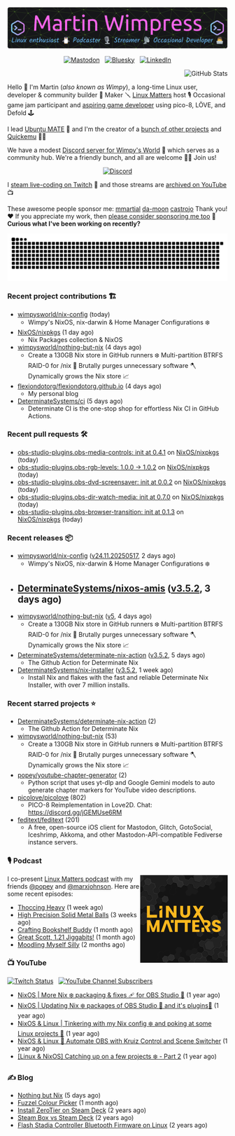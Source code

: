 <p align="center">
  <a href="https://wimpysworld.com" target="_blank"><img src="https://raw.githubusercontent.com/flexiondotorg/flexiondotorg/main/.github/github-header-image.png"></a>
</p>
<p align="center">
  &nbsp;<a href="https://wimpysworld.social/@martin" target="_blank"><img alt="Mastodon" src="https://img.shields.io/badge/Mastodon-6468fa?style=for-the-badge&logo=mastodon&logoColor=%23ffffff"></a>&nbsp;
  &nbsp;<a href="https://bsky.app/profile/wimpys.world" target="_blank"><img alt="Bluesky" src="https://img.shields.io/badge/Bluesky-0772D8?style=for-the-badge&logo=bluesky&logoColor=%23ffffff"></a>&nbsp;
  &nbsp;<a href="https://www.linkedin.com/in/martinwimpress/" target="_blank"><img alt="LinkedIn" src="https://img.shields.io/badge/LinkedIn-1667be?style=for-the-badge&logo=linkedin&logoColor=%23ffffff"></a>&nbsp;
</p>
<a href="https://github.com/flexiondotorg" target="_blank"><img align="right" src="https://github-readme-stats.vercel.app/api?username=flexiondotorg&show_icons=true&show=reviews,discussions_started,discussions_answered,prs_merged&include_all_commits=true&bg_color=0E1117&title_color=fa66ed&icon_color=6bbbfa&text_color=c5c8c6&ring_color=98ed3f&border_radius=8" alt="GitHub Stats"></a>
<br />

Hello 👋 I'm Martin (*also known as Wimpy*), a long-time Linux user, developer & community builder 🐧 Maker 🪛 [Linux Matters](https://linuxmatters.sh) host 🎙️ Occasional game jam participant and [aspiring game developer](https://oval-tutu.com) using pico-8, LÖVE, and Defold 🕹️

I lead [Ubuntu MATE](https://ubuntu-mate.org) 🧉 and I'm the creator of a [bunch of other projects](https://wimpysworld.com/projects/) and [Quickemu](https://github.com/quickemu-project/) 🧑‍💻

We have a modest [Discord server for Wimpy's World](https://wimpysworld.io/discord) 💬 which serves as a community hub. We're a friendly bunch, and all are welcome 🏳️‍🌈 Join us!

<div align="center"><a href="https://wimpysworld.io/discord" target="_blank"><img alt="Discord" src="https://img.shields.io/discord/712850672223125565?style=for-the-badge&logo=discord&logoColor=%23ffffff&label=Discord&labelColor=%234253e8&color=%23e4e2e2"></a></div>

I [steam live-coding on Twitch](https://twitch.tv/WimpysWorld) 📡 and those streams are [archived on YouTube](https://youtube.com/WimpysWorld) 📺️

These awesome people sponsor me: [mmartial](https://github.com/mmartial) [da-moon](https://github.com/da-moon) [castrojo](https://github.com/castrojo)  Thank you! ❤️
If you appreciate my work, then [please consider sponsoring me too](https://github.com/sponsors/flexiondotorg) 🤑 **Curious what I've been working on recently?**
<div align="center">
  <img align="center" alt="GitHub Contribution Snake" src="https://raw.githubusercontent.com/flexiondotorg/flexiondotorg/snake/github-contribution-grid-snake-dark.svg">
</div>

### Recent project contributions 🏗️


- [wimpysworld/nix-config](https://github.com/wimpysworld/nix-config) (today)
  - Wimpy&#39;s NixOS, nix-darwin  &amp; Home Manager Configurations ❄️
- [NixOS/nixpkgs](https://github.com/NixOS/nixpkgs) (1 day ago)
  - Nix Packages collection &amp; NixOS
- [wimpysworld/nothing-but-nix](https://github.com/wimpysworld/nothing-but-nix) (4 days ago)
  - Create a 130GB Nix ️store in GitHub runners ❄️ Multi-partition BTRFS RAID-0 for /nix 💪 Brutally purges unnecessary software 🪓 Dynamically grows the Nix store 📈
- [flexiondotorg/flexiondotorg.github.io](https://github.com/flexiondotorg/flexiondotorg.github.io) (4 days ago)
  - My personal blog
- [DeterminateSystems/ci](https://github.com/DeterminateSystems/ci) (5 days ago)
  - Determinate CI is the one-stop shop for effortless Nix CI in GitHub Actions.

### Recent pull requests 🛠️


- [obs-studio-plugins.obs-media-controls: init at 0.4.1](https://github.com/NixOS/nixpkgs/pull/409062) on [NixOS/nixpkgs](https://github.com/NixOS/nixpkgs) (today)
- [obs-studio-plugins.obs-rgb-levels: 1.0.0 -&gt; 1.0.2](https://github.com/NixOS/nixpkgs/pull/409052) on [NixOS/nixpkgs](https://github.com/NixOS/nixpkgs) (today)
- [obs-studio-plugins.obs-dvd-screensaver: init at 0.0.2](https://github.com/NixOS/nixpkgs/pull/409049) on [NixOS/nixpkgs](https://github.com/NixOS/nixpkgs) (today)
- [obs-studio-plugins.obs-dir-watch-media: init at 0.7.0](https://github.com/NixOS/nixpkgs/pull/409044) on [NixOS/nixpkgs](https://github.com/NixOS/nixpkgs) (today)
- [obs-studio-plugins.obs-browser-transition: init at 0.1.3](https://github.com/NixOS/nixpkgs/pull/409039) on [NixOS/nixpkgs](https://github.com/NixOS/nixpkgs) (today)

### Recent releases 📦️


- [wimpysworld/nix-config](https://github.com/wimpysworld/nix-config) ([v24.11.20250517](https://github.com/wimpysworld/nix-config/releases/tag/v24.11.20250517), 2 days ago)
  - Wimpy&#39;s NixOS, nix-darwin  &amp; Home Manager Configurations ❄️
- [DeterminateSystems/nixos-amis](https://github.com/DeterminateSystems/nixos-amis) ([v3.5.2](https://github.com/DeterminateSystems/nixos-amis/releases/tag/v3.5.2), 3 days ago)
  - 
- [wimpysworld/nothing-but-nix](https://github.com/wimpysworld/nothing-but-nix) ([v5](https://github.com/wimpysworld/nothing-but-nix/releases/tag/v5), 4 days ago)
  - Create a 130GB Nix ️store in GitHub runners ❄️ Multi-partition BTRFS RAID-0 for /nix 💪 Brutally purges unnecessary software 🪓 Dynamically grows the Nix store 📈
- [DeterminateSystems/determinate-nix-action](https://github.com/DeterminateSystems/determinate-nix-action) ([v3.5.2](https://github.com/DeterminateSystems/determinate-nix-action/releases/tag/v3.5.2), 5 days ago)
  - The Github Action for Determinate Nix
- [DeterminateSystems/nix-installer](https://github.com/DeterminateSystems/nix-installer) ([v3.5.2](https://github.com/DeterminateSystems/nix-installer/releases/tag/v3.5.2), 1 week ago)
  - Install Nix and flakes with the fast and reliable Determinate Nix Installer, with over 7 million installs.

### Recent starred projects ⭐️


- [DeterminateSystems/determinate-nix-action](https://github.com/DeterminateSystems/determinate-nix-action) (2)
  - The Github Action for Determinate Nix
- [wimpysworld/nothing-but-nix](https://github.com/wimpysworld/nothing-but-nix) (53)
  - Create a 130GB Nix ️store in GitHub runners ❄️ Multi-partition BTRFS RAID-0 for /nix 💪 Brutally purges unnecessary software 🪓 Dynamically grows the Nix store 📈
- [popey/youtube-chapter-generator](https://github.com/popey/youtube-chapter-generator) (2)
  - Python script that uses yt-dlp and Google Gemini models to auto generate chapter markers for YouTube video descriptions.
- [picolove/picolove](https://github.com/picolove/picolove) (802)
  - PICO-8 Reimplementation in Love2D. Chat: https://discord.gg/jGEMUse6RM
- [feditext/feditext](https://github.com/feditext/feditext) (201)
  - A free, open-source iOS client for Mastodon, Glitch, GotoSocial, Iceshrimp, Akkoma, and other Mastodon-API-compatible Fediverse instance servers.

### 🎙️ Podcast
<img align="right" src="https://raw.githubusercontent.com/flexiondotorg/flexiondotorg/main/.github/linuxmatters.png" alt="Linux Matters Podcast" width="200" height="200">

I co-present [Linux Matters podcast](https://linuxmatters.sh) with my friends [@popey](https://github.com/popey) and [@marxjohnson](https://github.com/marxjohnson).
Here are some recent episodes:

- [Thoccing Heavy](https://linuxmatters.sh/55/) (1 week ago)
- [High Precision Solid Metal Balls](https://linuxmatters.sh/54/) (3 weeks ago)
- [Crafting Bookshelf Buddy](https://linuxmatters.sh/53/) (1 month ago)
- [Great Scott, 1.21 Jiggabits!](https://linuxmatters.sh/52/) (1 month ago)
- [Moodling Myself Silly](https://linuxmatters.sh/51/) (2 months ago)

### 📺️ YouTube
<a href="https://twitch.tv/WimpysWorld" target="_blank"><img alt="Twitch Status" src="https://img.shields.io/twitch/status/WimpysWorld?style=for-the-badge&logo=twitch&logoColor=ffffff&label=Twitch&labelColor=%23904ef9&color=%23e4e2e2"></a>&nbsp;&nbsp;
<a href="https://youtube.com/WimpysWorld" target="_blank"><img alt="YouTube Channel Subscribers" src="https://img.shields.io/youtube/channel/subscribers/UChpYmMp7EFaxuogUX1eAqyw?style=for-the-badge&logo=youtube&logoColor=ffffff&label=YouTube&labelColor=%23fb1b20&color=%23e4e2e2"></a>

- [NixOS | More Nix ❄️ packaging &amp; fixes 🩹 for OBS Studio 📡](https://www.youtube.com/watch?v=VqNaOOm7Dhw) (1 year ago)
- [NixOS | Updating Nix ❄️ packages of OBS Studio 📡 and it&#39;s plugins🔌](https://www.youtube.com/watch?v=phgOv_UCbMM) (1 year ago)
- [NixOS &amp; Linux | Tinkering with my Nix config ❄️ and poking at some Linux projects 🐧](https://www.youtube.com/watch?v=biVQ_-v8oEo) (1 year ago)
- [NixOS &amp; Linux 🐧 Automate OBS with Kruiz Control and Scene Switcher](https://www.youtube.com/watch?v=BSITslJbMGA) (1 year ago)
- [[Linux &amp; NixOS] Catching up on a few projects ❄️ - Part 2](https://www.youtube.com/watch?v=IpiuKvqHU-c) (1 year ago)

### ✍️ Blog

- [Nothing but Nix](https://wimpysworld.com/posts/nothing-but-nix-github-actions/) (5 days ago)
- [Fuzzel Colour Picker](https://wimpysworld.com/posts/fuzzel-hyprpicker/) (1 month ago)
- [Install ZeroTier on Steam Deck](https://wimpysworld.com/posts/install-zerotier-on-steamdeck/) (2 years ago)
- [Steam Box vs Steam Deck](https://wimpysworld.com/posts/steambox-vs-steamdeck/) (2 years ago)
- [Flash Stadia Controller Bluetooth Firmware on Linux](https://wimpysworld.com/posts/flash-stadia-controller-bluetooth-firmware-on-linux/) (2 years ago)
